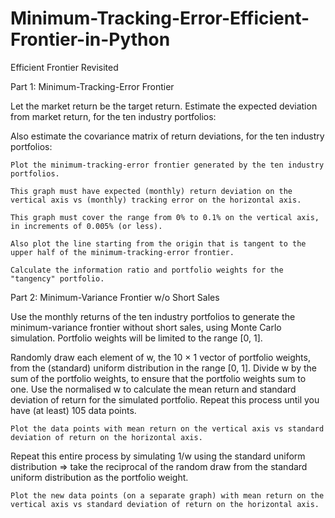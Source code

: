 # Minimum-Tracking-Error-Efficient-Frontier-in-Python

Efficient Frontier Revisited

Part 1: Minimum-Tracking-Error Frontier

Let the market return be the target return. Estimate the expected deviation from market return, for the ten industry portfolios:

Also estimate the covariance matrix of return deviations, for the ten industry portfolios:

    Plot the minimum-tracking-error frontier generated by the ten industry portfolios.

    This graph must have expected (monthly) return deviation on the vertical axis vs (monthly) tracking error on the horizontal axis.

    This graph must cover the range from 0% to 0.1% on the vertical axis, in increments of 0.005% (or less).

    Also plot the line starting from the origin that is tangent to the upper half of the minimum-tracking-error frontier.

    Calculate the information ratio and portfolio weights for the "tangency" portfolio.

Part 2: Minimum-Variance Frontier w/o Short Sales

Use the monthly returns of the ten industry portfolios to generate the minimum-variance frontier without short sales, using Monte Carlo simulation. Portfolio weights will be limited to the range [0, 1].

Randomly draw each element of w, the 10 × 1 vector of portfolio weights, from the (standard) uniform distribution in the range [0, 1]. Divide w by the sum of the portfolio weights, to ensure that the portfolio weights sum to one. Use the normalised w to calculate the mean return and standard deviation of return for the simulated portfolio. Repeat this process until you have (at least) 105 data points.

    Plot the data points with mean return on the vertical axis vs standard deviation of return on the horizontal axis.

Repeat this entire process by simulating 1/w using the standard uniform distribution ⇒ take the reciprocal of the random draw from the standard uniform distribution as the portfolio weight.

    Plot the new data points (on a separate graph) with mean return on the vertical axis vs standard deviation of return on the horizontal axis.
